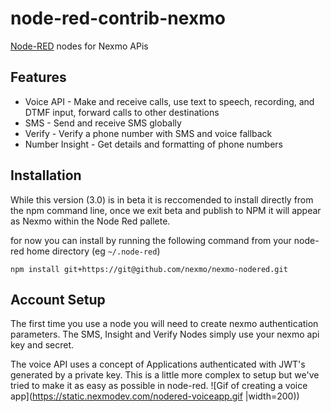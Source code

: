 node-red-contrib-nexmo
===========================

<a href="http://nodered.org" target="_new">Node-RED</a> nodes for Nexmo APis

## Features

- Voice API - Make and receive calls, use text to speech, recording, and DTMF input, forward calls to other destinations
- SMS - Send and receive SMS globally
- Verify - Verify a phone number with SMS and voice fallback
- Number Insight - Get details and formatting of phone numbers

## Installation

While this version (3.0) is in beta it is reccomended to install directly from the npm command line, once we exit beta and publish to NPM it will appear as Nexmo within the Node Red pallete.

for now you can install by running the following command from your node-red home directory (eg `~/.node-red`)

`npm install git+https://git@github.com/nexmo/nexmo-nodered.git`

## Account Setup
The first time you use a node you will need to create nexmo authentication parameters.
The SMS, Insight and Verify Nodes simply use your nexmo api key and secret.

The voice API uses a concept of Applications authenticated with JWT's generated by a private key. This is a little more complex to setup but we've tried to make it as easy as possible in node-red.
![Gif of creating a voice app](https://static.nexmodev.com/nodered-voiceapp.gif |width=200))
